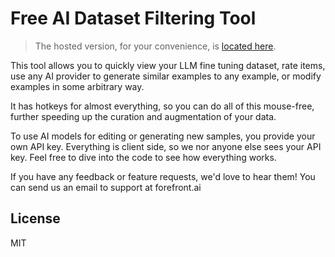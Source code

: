 # Free AI Dataset Filtering Tool

> The hosted version, for your convenience, is [located here](https://free-ai-dataset-tool.forefront.ai/).

This tool allows you to quickly view your LLM fine tuning dataset, rate items, use any AI provider to generate similar examples to any example, or modify examples in some arbitrary way.

It has hotkeys for almost everything, so you can do all of this mouse-free, further speeding up the curation and augmentation of your data.

To use AI models for editing or generating new samples, you provide your own API key. Everything is client side, so we nor anyone else sees your API key. Feel free to dive into the code to see how everything works.

If you have any feedback or feature requests, we'd love to hear them! You can send us an email to support at forefront.ai

## License

MIT